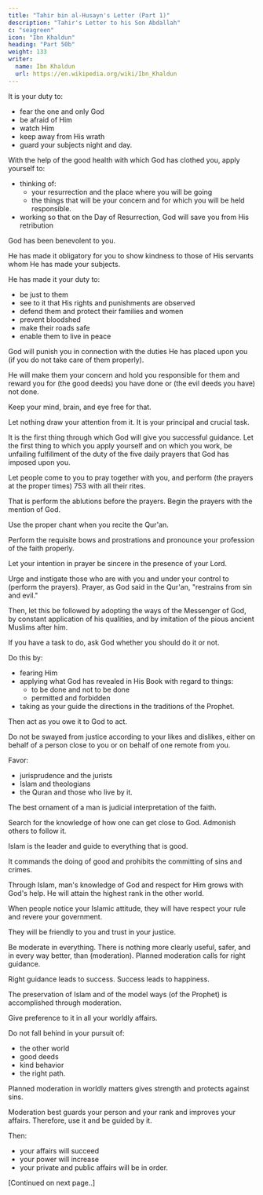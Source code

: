 ```yaml
---
title: "Tahir bin al-Husayn's Letter (Part 1)"
description: "Tahir's Letter to his Son Abdallah"
c: "seagreen"
icon: "Ibn Khaldun"
heading: "Part 50b"
weight: 133
writer:
  name: Ibn Khaldun
  url: https://en.wikipedia.org/wiki/Ibn_Khaldun
---
```



It is your duty to:
- fear the one and only God
- be afraid of Him
- watch Him
- keep away from His wrath
- guard your subjects night and day. 

With the help of the good health with which God has clothed you, apply yourself to:
- thinking of:
  - your resurrection and the place where you will be going
  - the things that will be your concern and for which you will be held responsible. 
- working so that on the Day of Resurrection, God will save you from His retribution

 <!-- and painful punishment. -->

God has been benevolent to you.

He has made it obligatory for you to show kindness to those of His servants whom He has made your subjects.

<!-- VII. Tahir's Letter to his Son, 'Abdallaht Text showing corrections From MS. C
(Atif Effendi 1936) -->

He has made it your duty to:
- be just to them
- see to it that His rights and punishments are observed
- defend them and protect their families and women
- prevent bloodshed
- make their roads safe
- enable them to live in peace

God will punish you in connection with the duties He has placed upon you (if you do not take care of them properly). 

He will make them your concern and hold you responsible for them and reward you for (the good deeds) you have done or (the evil deeds you have) not done.

Keep your mind, brain, and eye free for that.

Let nothing draw your attention from it. It is your principal and crucial task. 

It is the first thing through which God will give you successful guidance. Let the first thing to which you apply yourself and on which you work, be unfailing fulfillment of the duty of the five daily prayers that God has imposed upon you.

Let people come to you to pray together with you, and perform (the prayers at the proper times) 753 with all their rites.

That is perform the ablutions before the prayers. Begin the prayers with the mention of God. 

Use the proper chant when you recite the Qur'an.

Perform the requisite bows and prostrations and pronounce your profession of the faith properly. 

Let your intention in prayer be sincere in the presence of your Lord. 

Urge and instigate those who are with you and under your control to (perform the prayers). Prayer, as God said in the Qur'an, "restrains from sin and evil."

Then, let this be followed by adopting the ways of the Messenger of God, by constant application of his qualities, and by imitation of the pious ancient Muslims after him.

If you have a task to do, ask God whether you should do it or not.

Do this by:
- fearing Him
- applying what God has revealed in His Book with regard to things:
  - to be done and not to be done
  - permitted and forbidden
- taking as your guide the directions in the traditions of the Prophet. 

Then act as you owe it to God to act.

Do not be swayed from justice according to your likes and dislikes, either on behalf of a person close to you or on behalf of one remote from you. 

Favor:
- jurisprudence and the jurists
- Islam and theologians
- the Quran and those who live by it. 

The best ornament of a man is judicial interpretation of the faith.

Search for the knowledge of how one can get close to God. Admonish others to follow it.

Islam is the leader and guide to everything that is good. 

It commands the doing of good and prohibits the committing of sins and crimes. 

Through Islam, man's knowledge of God and respect for Him grows with God's help. He will attain the highest rank in the other world.

When people notice your Islamic attitude, they will have respect your rule and revere your government.

They will be friendly to you and trust in your justice.

Be moderate in everything. There is nothing more clearly useful, safer, and in every way better, than (moderation). Planned moderation calls for right guidance.

Right guidance leads to success. Success leads to happiness. 

The preservation of Islam and of the model ways (of the Prophet) is accomplished through moderation. 

Give preference to it in all your worldly affairs.

<!-- 755 -->
Do not fall behind in your pursuit of:
- the other world
- good deeds
- kind behavior
- the right path. 

<!-- One cannot do enough pious deeds, if they are to help one to find God's face and satisfaction and the company of God's saints in His noble abode.756 -->

Planned moderation in worldly matters gives strength and protects against sins.

Moderation best guards your person and your rank and improves your affairs. Therefore, use it
and be guided by it. 

Then:
- your affairs will succeed
- your power will increase
- your private and public affairs will be in order.


[Continued on next page..]